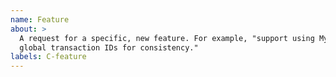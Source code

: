 ```yaml
---
name: Feature
about: >
  A request for a specific, new feature. For example, "support using MySQL
  global transaction IDs for consistency."
labels: C-feature
---
```


<!--
Thanks for your interest in Materialize! Please be as detailed as possible
in your feature request.
-->
